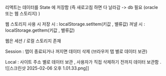 리액트는 데이터를 State 에 저장함 (즉 새로고침 하면 다 날라감 -> db 필요 (oracle 또는 웹 스토리지) )


웹 스토리지 사용 시 
저장 시 : localStorage.setItem(키값 , 밸류값)
꺼낼 시 : localStorage.getItem(키값 , 밸류값)



웹은 세션 / 로컬 스토리지 존재

Session : 탭이 종료되거나 꺼지면 데이터 삭제 (브라우저 탭 별로 데이터 보관)

Local : 사이트 주소 별로 데이터 보관  , 사용자가 직접 삭제하기 전까지 데이터 보관함 . 
![[스크린샷 2025-02-06 오후 1.01.33.png]]


